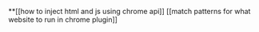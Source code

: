 **[[how to inject html and js using chrome api]]
[[match patterns for what website to run in chrome plugin]]
